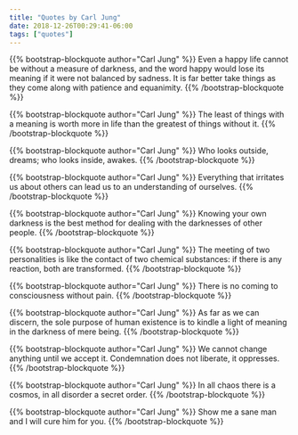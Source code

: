 ```yaml
---
title: "Quotes by Carl Jung"
date: 2018-12-26T00:29:41-06:00
tags: ["quotes"]
---
```


{{% bootstrap-blockquote author="Carl Jung" %}}
Even a happy life cannot be without a measure of darkness, and the word happy would lose its meaning if it were not balanced by sadness. It is far better take things as they come along with patience and equanimity.
{{% /bootstrap-blockquote %}}

{{% bootstrap-blockquote author="Carl Jung" %}}
The least of things with a meaning is worth more in life than the greatest of things without it.
{{% /bootstrap-blockquote %}}

{{% bootstrap-blockquote author="Carl Jung" %}}
Who looks outside, dreams; who looks inside, awakes.
{{% /bootstrap-blockquote %}}

{{% bootstrap-blockquote author="Carl Jung" %}}
Everything that irritates us about others can lead us to an understanding of ourselves.
{{% /bootstrap-blockquote %}}

{{% bootstrap-blockquote author="Carl Jung" %}}
Knowing your own darkness is the best method for dealing with the darknesses of other people.
{{% /bootstrap-blockquote %}}

{{% bootstrap-blockquote author="Carl Jung" %}}
The meeting of two personalities is like the contact of two chemical substances: if there is any reaction, both are transformed.
{{% /bootstrap-blockquote %}}

{{% bootstrap-blockquote author="Carl Jung" %}}
There is no coming to consciousness without pain.
{{% /bootstrap-blockquote %}}

{{% bootstrap-blockquote author="Carl Jung" %}}
As far as we can discern, the sole purpose of human existence is to kindle a light of meaning in the darkness of mere being.
{{% /bootstrap-blockquote %}}

{{% bootstrap-blockquote author="Carl Jung" %}}
We cannot change anything until we accept it. Condemnation does not liberate, it oppresses.
{{% /bootstrap-blockquote %}}

{{% bootstrap-blockquote author="Carl Jung" %}}
In all chaos there is a cosmos, in all disorder a secret order.
{{% /bootstrap-blockquote %}}

{{% bootstrap-blockquote author="Carl Jung" %}}
Show me a sane man and I will cure him for you.
{{% /bootstrap-blockquote %}}
